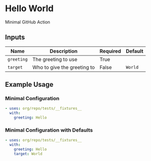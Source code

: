 <!-- This document is automatically generated. Do not edit by hand! -->
# Hello World

Minimal GitHub Action


## Inputs

| Name | Description | Required | Default |
|------|-------------|----------|---------|
| `greeting` | The greeting to use | True | |
| `target` | Who to give the greeting to | False | `World`|



## Example Usage
### Minimal Configuration
```yaml
- uses: org/repo/tests/__fixtures__
  with:
    greeting: Hello
```

### Minimal Configuration with Defaults
```yaml
- uses: org/repo/tests/__fixtures__
  with:
    greeting: Hello
    target: World
```

